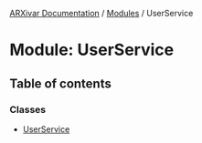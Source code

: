 [ARXivar Documentation](../README.md) / [Modules](../modules.md) / UserService

# Module: UserService

## Table of contents

### Classes

- [UserService](../classes/UserService.UserService.md)
